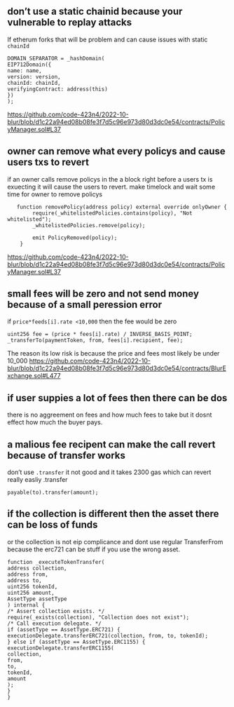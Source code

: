 ## don’t use a static chainid because your vulnerable to replay attacks
If etherum forks that will be problem and can cause issues with static `chainId`
```
DOMAIN_SEPARATOR = _hashDomain(
EIP712Domain({
name: name,
version: version,
chainId: chainId,
verifyingContract: address(this)
})
);
```
https://github.com/code-423n4/2022-10-blur/blob/d1c22a94ed08b08fe3f7d5c96e973d80d3dc0e54/contracts/PolicyManager.sol#L37

## owner can remove what every  policys and cause users txs to revert
if an owner calls remove policys in the a block right before a users tx is exuecting it will cause the users to revert.
make timelock and wait some time for owner to remove policys
```
   function removePolicy(address policy) external override onlyOwner {
        require(_whitelistedPolicies.contains(policy), "Not whitelisted");
        _whitelistedPolicies.remove(policy);

        emit PolicyRemoved(policy);
    }
```
https://github.com/code-423n4/2022-10-blur/blob/d1c22a94ed08b08fe3f7d5c96e973d80d3dc0e54/contracts/PolicyManager.sol#L37
## small fees will be zero and not send money  because of  a small peression error
if `price*feeds[i].rate <10,000`  then the fee would be zero
```
uint256 fee = (price * fees[i].rate) / INVERSE_BASIS_POINT;
_transferTo(paymentToken, from, fees[i].recipient, fee);
```
The reason its low risk is because the price and fees most likely be under 10_000
https://github.com/code-423n4/2022-10-blur/blob/d1c22a94ed08b08fe3f7d5c96e973d80d3dc0e54/contracts/BlurExchange.sol#L477
## if user suppies a lot of fees then there can be dos
there is no aggreement on fees and how much fees to take  but it dosnt effect how much the buyer pays.
##  a malious fee recipent can make the call revert because of transfer works
don’t use `.transfer`  it  not good and it takes 2300 gas which can revert really easliy 
.transfer
```
payable(to).transfer(amount);
```
## if the collection is different then the asset there can be loss of funds
or the collection is not eip complicance and dont use regular TransferFrom because the erc721 can be stuff if you use the wrong asset.
```
function _executeTokenTransfer(
address collection,
address from,
address to,
uint256 tokenId,
uint256 amount,
AssetType assetType
) internal {
/* Assert collection exists. */
require(_exists(collection), "Collection does not exist");
/* Call execution delegate. */
if (assetType == AssetType.ERC721) {
executionDelegate.transferERC721(collection, from, to, tokenId);
} else if (assetType == AssetType.ERC1155) {
executionDelegate.transferERC1155(
collection,
from,
to,
tokenId,
amount
);
}
}
``` 
